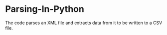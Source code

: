 # Parsing-In-Python
The code parses an XML file and extracts data from it to be written to a CSV file.
